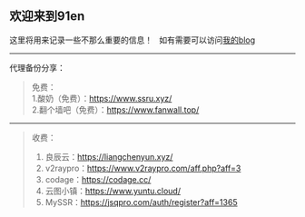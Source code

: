 ## 欢迎来到91en  
这里将用来记录一些不那么重要的信息！  
如有需要可以访问<a href="http://www.91ost.top" target="_blank">我的blog</a>  
  
---  

代理备份分享：  
> 免费：  
> 1.酸奶（免费）：https://www.ssru.xyz/  
> 2.翻个墙吧（免费）：https://www.fanwall.top/  

---  

> 收费：  
> 1. 良辰云：https://liangchenyun.xyz/  
> 2. v2raypro：https://www.v2raypro.com/aff.php?aff=3  
> 3. codage：https://codage.cc/  
> 4. 云图小镇：https://www.yuntu.cloud/  
> 5. MySSR：https://jsqpro.com/auth/register?aff=1365  

